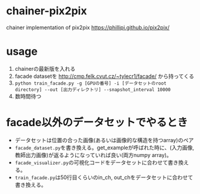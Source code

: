 # chainer-pix2pix
chainer implementation of pix2pix
https://phillipi.github.io/pix2pix/

# usage
1. chainerの最新版を入れる
2. facade datasetを http://cmp.felk.cvut.cz/~tylecr1/facade/ から持ってくる
3. `python train_facade.py -g [GPUの番号] -i [データセットのroot directory] --out [出力ディレクトリ] --snapshot_interval 10000`
4. 数時間待つ

# facade以外のデータセットでやるとき
- データセットは位置の合った画像(あるいは画像的な構造を持つarray)のペア
- `facade_dataset.py`を書き換える。get_exampleが呼ばれた時に、(入力画像, 教師出力画像)が返るようになっていれば良い(両方numpy array)。
- `facade_visualizer.py`の可視化コードをデータセットに合わせて書き換える。
- `train_facade.py`は50行目くらいのin_ch, out_chをデータセットに合わせて書き換える。
